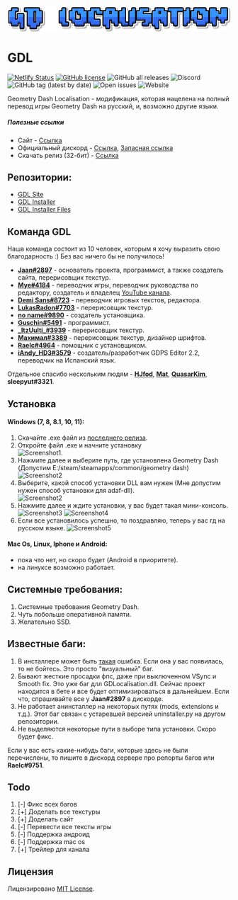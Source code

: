 ![GDL](https://github.com/gdlocalisation/gdl-site/blob/main/img/gdl_logo_text.png)



# GDL

[![Netlify Status](https://api.netlify.com/api/v1/badges/d01e6748-e4af-4764-a9bb-89136546e5e9/deploy-status)](https://app.netlify.com/sites/gdlocalisation/deploys)
<a href="https://github.com/gdlocalisation/gdl-installer/blob/main/LICENSE.md"><img alt="GitHub license" src="https://img.shields.io/badge/%D0%9B%D0%B8%D1%86%D0%B5%D0%BD%D0%B7%D0%B8%D1%8F-GPLv3-brightgreen"></a> </a> <img alt="GitHub all releases" src="https://img.shields.io/github/downloads/gdlocalisation/gdl-installer/total?label=%D0%A1%D0%BA%D0%B0%D1%87%D0%B8%D0%B2%D0%B0%D0%BD%D0%B8%D1%8F"> <img alt="Discord" src="https://img.shields.io/discord/865244119747133470?label=%D0%A7%D0%B0%D1%82%20%D0%B4%D0%B8%D1%81%D0%BA%D0%BE%D1%80%D0%B4%D0%B0"> <img alt="GitHub tag (latest by date)" src="https://img.shields.io/github/v/tag/gdlocalisation/gdl-binaries?label=%D0%B2%D0%B5%D1%80%D1%81%D0%B8%D1%8F"> <img alt="Open issues" src="https://img.shields.io/github/issues-raw/gdlocalisation/gdl-source-code?label=%D0%9E%D1%82%D0%BA%D1%80%D1%8B%D1%82%D1%8B%D0%B5%20%D0%B1%D0%B0%D0%B3%D0%B8"> <img alt="Website" src="https://img.shields.io/website?down_color=red&down_message=%D0%9E%D1%84%D1%84%D0%BB%D0%B0%D0%B9%D0%BD&label=%D0%A1%D0%B0%D0%B9%D1%82&up_message=%D0%9E%D0%BD%D0%BB%D0%B0%D0%B9%D0%BD&url=https%3A%2F%2Fwww.gdlocalisation.gq%2F">  

Geometry Dash Localisation - модификация, которая нацелена на полный перевод игры Geometry Dash на русский, и, возможно другие языки.

##### Полезные ссылки

- Сайт - [Ссылка](https://www.gdlocalisation.gq/)
- Официальный дискорд - [Ссылка](https://discord.gg/CScsGU3N6M), [Запасная ссылка](https://discord.gg/Vh6G9G9Tk2)
- Скачать релиз (32-бит) - [Ссылка](https://github.com/Pixelsuft/gdl-installer/releases/latest/download/GDL_Installer.exe)

## Репозитории:

- [GDL Site](https://github.com/gdlocalisation/gdl-site)
- [GDL Installer](https://github.com/gdlocalisation/gdl-installer)
- [GDL Installer Files](https://github.com/gdlocalisation/gdl-installer-files)

## Команда GDL
Наша команда состоит из 10 человек, которым я хочу выразить свою благодарность :) Без вас ничего бы не получилось!
- [__Jaan#2897__](https://github.com/JaanDev) - основатель проекта, программист, а также создатель сайта, перерисовщик текстур.
- [__Mye#4184__](https://github.com/mye-creator) - переводчик игры, переводчик руководства по редактору, создатель и владелец [YouTube канала](https://www.youtube.com/channel/UC7oKo9NgkRz39AAz-6Gb78A).
- [__Demi Sans#8723__](https://github.com/DemiSans) - переводчик игровых текстов, редактора.
- [__LukasRadon#7703__](https://youtube.com/channel/UCK2ADfizaRFJzhei_Qubumg) - перерисовщик текстур.
- [__no name#9890__](https://github.com/Pixelsuft) - создатель установщика.
- [__Guschin#5491__](https://www.youtube.com/c/%D0%A3%D0%B1%D0%B5%D0%B9%D0%A7%D0%B8%D1%82%D0%B5%D1%80%D0%BE%D0%B2%D0%9E%D1%80%D0%B8%D0%B3%D0%B8%D0%BD%D0%B0%D0%BB) - программист.
- [__\_ItzUulti\_#3939__](https://www.youtube.com/channel/UCtC8U-f3iRtm601DcfoUEhg) - перерисовщик текстур.
- [__Махимал#3389__](https://www.youtube.com/channel/UCb92kWSQ-5NWIcTZnxHKAfg) - перерисовщик текстур, дизайнер шрифтов.
- [__Raelc#4964__](https://github.com/NotRaelc) - помощник с установщиком.
- [__iAndy_HD3#3579__](https://github.com/iAndyHD3) - создатель/разработчик GDPS Editor 2.2, переводчик на Испанский язык.

Отдельное спасибо нескольким людям - [__HJfod__](https://github.com/HJfod), [__Mat__](https://github.com/matcool/), [__QuasarKim__](https://github.com/Quasar-Kim   ), __sleepyut#3321__.

## Установка 
#### Windows (7, 8, 8.1, 10, 11):
1. Скачайте .exe файл из [последнего релиза](https://github.com/Pixelsuft/gdl-installer/releases).
2. Откройте файл .exe и начните установку <br />![Screenshot1](https://cdn.discordapp.com/attachments/865244119747133473/902147649250136084/113.png).
3. Нажмите далее и выберите путь, где установлена Geometry Dash (Допустим E:/steam/steamapps/common/geometry dash) <br />![Screenshot2](https://cdn.discordapp.com/attachments/865244119747133473/902147654941827092/114.png)
4. Выберите, какой способ установки DLL вам нужен (Мне допустим нужен способ установки для adaf-dll). <br />![Screenshot2](https://cdn.discordapp.com/attachments/865244119747133473/902147661518491678/115.png)
5. Нажмите далее и ждите установки, у вас будет такая мини-консоль. ![Screenshot3](https://cdn.discordapp.com/attachments/865244119747133473/902147668384551022/116.png) ![Screenshot4](https://cdn.discordapp.com/attachments/865244119747133473/902147677326831696/117.png)
6. Если все установилось успешно, то поздравляю, теперь у вас гд на русском языке. ![Screenshot5](https://cdn.discordapp.com/attachments/865244119747133473/902147686868852777/118.png)

#### Mac Os, Linux, Iphone и Android:
- пока что нет, но скоро будет (Android в приоритете).
- на линуксе возможно работает.

## Системные требования:
1. Системные требования Geometry Dash.
2. Чуть побольше оперативной памяти.
3. Желательно SSD.

## Известные баги:
1. В инсталлере может быть [такая](https://cdn.discordapp.com/attachments/865244119747133473/902149890417766460/image_16.png) ошибка. Если она у вас появилась, то не бойтесь. Это просто "визуальный" баг.
2. Бывают жесткие просадки фпс, даже при выключенном VSync и Smooth fix. Это уже баг длл GDLocalisation.dll. Сейчас проект находится в бете и все будет оптимизироваться в дальнейшем. Если что, спрашивайте все у __Jaan#2897__ в дискорде.
3. Не работает анинсталлер на некоторых путях (mods, extensions и т.д.). Этот баг связан с устаревшей версией uninstaller.py на другом репозитории.
4. Не выделяются некоторые пути в выборе типа установки. Скоро будет фикс.

Если у вас есть какие-нибудь баги, которые здесь не были перечислены, то пишите в дискорд сервере про репорты багов или __Raelc#9751__.

## Todo
1. [-] Фикс всех багов
2. [+] Доделать все текстуры 
3. [+] Доделать сайт 
4. [-] Перевести все тексты игры
5. [-] Поддержка андроид
6. [-] Поддержка mac os 
7. [+] Трейлер для канала




## Лицензия

Лицензировано [MIT License](https://github.com/Pixelsuft/gdl-installer/blob/main/LICENSE).
